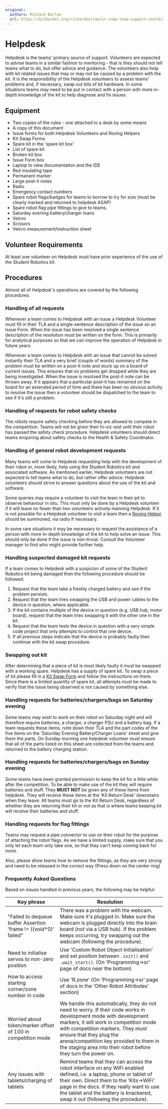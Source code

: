 ```yaml
---
original:
  authors: Richard Barlow
  url: https://bitbucket.org/richardbarlow/sr-comp-team-support-coord/wiki/Helpdesk
---
```

# Helpdesk

Helpdesk is the teams' primary source of support. Volunteers are expected to advise teams in a similar fashion to mentoring - that is they should not tell teams what to do, but offer advice and guidance. The volunteers also help with kit related issues that may or may not be caused by a problem with the kit. It is the responsibility of the Helpdesk volunteers to assess teams' problems and, if necessary, swap out bits of kit hardware. In some situations teams may need to be put in contact with a person with more in-depth knowledge of the kit to help diagnose and fix issues.

## Equipment

 * Two copies of the rules - one attached to a desk by some means
 * A copy of this document
 * Issue forms for both Helpdesk Volunteers and Roving Helpers
 * Kit Swap Forms
 * Spare kit in the 'spare kit box'
 * List of spare kit
 * Broken kit box
 * Issue Form box
 * Laptop to view documentation and the IDE
 * Red insulating tape
 * Permanent marker
 * Large post-it notes
 * Radio
 * Emergency contact numbers
 * Spare robot flags/badges for teams to borrow to try for size (must be clearly marked and returned to helpdesk ASAP)
 * Spare robot flag pipe fittings to give to teams.
 * Saturday evening battery/charger loans
 * Velcro
 * Scissors
 * Velcro measurement/instruction sheet

## Volunteer Requirements

At least one volunteer on Helpdesk must have prior experience of the use of the Student Robotics kit.

## Procedures

Almost all of Helpdesk's operations are covered by the following procedures.

### Handling of all requests

Whenever a team comes to Helpdesk with an issue a Helpdesk Volunteer must fill in their TLA and a single-sentence description of the issue on an Issue Form. When the issue has been resolved a single sentence description of the resolution must be written on the form. This is primarily for analytical purposes so that we can improve the operation of Helpdesk in future years.

Whenever a team comes to Helpdesk with an issue that cannot be solved instantly their TLA and a very brief (couple of words) summary of the problem must be written on a post-it note and stuck up on a board of current issues. This ensures that no problems get dropped while they are being investigated. When the issue is resolved the post-it note can be thrown away. If it appears that a particular post-it has remained on the board for an extended period of time and there has been no obvious activity to resolve the issue then a volunteer should be dispatched to the team to see if it's still a problem.

### Handling of requests for robot safety checks

The robots require safety checking before they are allowed to compete in the competition. Teams will not be given their hi-viz vest until their robot has passed the safety check procedure. Helpdesk volunteers should direct teams enquiring about safety checks to the Health & Safety Coordinator.

### Handling of general robot development requests

Many teams will come to Helpdesk requesting help with the development of their robot or, more likely, help using the Student Robotics kit and associated software. As mentioned earlier, Helpdesk volunteers are not expected to tell teams what to do, but rather offer advice. Helpdesk volunteers should strive to answer questions about the use of the kit and software.

Some queries may require a volunteer to visit the team in their pit to observe behaviour in situ. This must only be done by a Helpdesk volunteer if it will leave no fewer than two volunteers actively manning Helpdesk. If it is not possible for a Helpdesk volunteer to visit a team then a [Roving Helper](/competition/team-support/Roving_Helper) should be summoned, via radio if necessary.

In some rare situations it may be necessary to request the assistance of a person with more in-depth knowledge of the kit to help solve an issue. This should only be done if the issue is non-trivial. Consult the Volunteer manager to find who might provide further help.

### Handling suspected damaged kit requests

If a team comes to Helpdesk with a suspicion of some of the Student Robotics kit being damaged then the following procedure should be followed:

 1. Request that the team take a freshly charged battery and see if the problem persists.
 1. Request that the team tries swapping the USB and power cables to the device in question, where applicable.
 1. If the kit contains multiple of the device in question (e.g. USB hub, motor board), request that the team tries swapping it with the other one in the kit.
 1. Request that the team tests the device in question with a very simple code project that only attempts to control that one device.
 1. If all previous steps indicate that the device is probably faulty then continue with the kit swap procedure.

### Swapping out kit

After determining that a piece of kit is most likely faulty it must be swapped with a working spare. Helpdesk has a supply of spare kit. To swap a piece of kit please fill in a [Kit Swap Form](https://bitbucket.org/richardbarlow/sr-comp-team-support-coord/src/master/forms/kit_swap_form.odt) and follow the instructions on there. Since there is a limited quantity of spare kit, all attempts must be made to verify that the issue being observed is not caused by something else.

### Handling requests for batteries/chargers/bags on Saturday evening

Some teams may wish to work on their robot on Saturday night and will therefore require batteries, a charger, a charger PSU and a battery bag. If a team requests these items, note down their TLA and the part codes of the five items on the 'Saturday Evening Battery/Charger Loans' sheet and give them the parts. On Sunday morning one helpdesk volunteer must ensure that all of the parts listed on this sheet are collected from the teams and returned to the battery charging station.

### Handling requests for batteries/chargers/bags on Sunday evening

Some teams have been granted permission to keep the kit for a little while after the competition. To be able to make use of the kit they will require batteries and stuff. They **MUST NOT** be given any of these items from helpdesk. They will receive these items at the 'Kit Return Desk' downstairs when they leave. All teams must go to the Kit Return Desk, regardless of whether they are returning their kit or not as that is where teams keeping kit will receive their batteries and stuff.

### Handling requests for flag fittings

Teams may request a pipe connector to use on their robot for the purpose of attaching the robot flags. As we have a limited supply, make sure that you only let each team only take one, so that they can't keep coming back for more.

Also, please show teams how to remove the fittings, as they are very strong and need to be released in the correct way (Press down on the center ring)

### Frequently Asked Questions

Based on issues handled in previous years, the following may be helpful:

| Key phrase | Resolution |
|------------|------------|
| "Failed to dequeue buffer Assertion 'frame != ((void*0)' failed" | There was a problem with the webcam. Make sure it's plugged in. Make sure the webcam is plugged directly into the brain board (not via a USB hub). If the problem keeps occurring, try swapping out the webcam (following the procedure). |
| Need to initialise servos to non-zero position | Use 'Custom Robot Object Initialisation' and set position between `.init()` and `.wait_start()`. (On 'Programming->sr' page of docs near the bottom) |
| How to access starting corner/zone number in code | Use 'R.zone' (On 'Programming->sr' page of docs in the 'Other Robot Attributes' section) |
| Worried about token/marker offset of 100 in competition mode | We handle this automatically, they do not need to worry. If their code works in development mode with development markers, it will work in competition mode with competition markers. They must ensure that they plug the arena/competition key provided to them in the staging area into their robot before they turn the power on. |
| Any issues with tablets/charging of tablets | Remind teams that they can access the robot interface on any WiFi enabled defined, i.e. a laptop, phone or tablet of their own. Direct them to the 'Kits->WiFi' page in the docs. If they really want to use the tablet and the battery is knackered, swap it out (following the procedure). |
